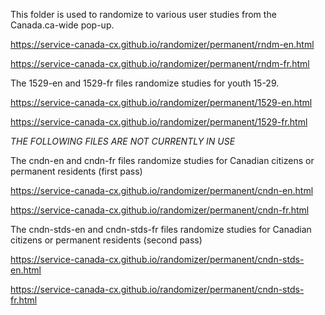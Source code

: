 This folder is used to randomize to various user studies from the Canada.ca-wide pop-up.

https://service-canada-cx.github.io/randomizer/permanent/rndm-en.html

https://service-canada-cx.github.io/randomizer/permanent/rndm-fr.html


The 1529-en and 1529-fr files randomize studies for youth 15-29.

https://service-canada-cx.github.io/randomizer/permanent/1529-en.html

https://service-canada-cx.github.io/randomizer/permanent/1529-fr.html

*THE FOLLOWING FILES ARE NOT CURRENTLY IN USE*

The cndn-en and cndn-fr files randomize studies for Canadian citizens or permanent residents (first pass)

https://service-canada-cx.github.io/randomizer/permanent/cndn-en.html

https://service-canada-cx.github.io/randomizer/permanent/cndn-fr.html


The cndn-stds-en and cndn-stds-fr files randomize studies for Canadian citizens or permanent residents (second pass)

https://service-canada-cx.github.io/randomizer/permanent/cndn-stds-en.html

https://service-canada-cx.github.io/randomizer/permanent/cndn-stds-fr.html

